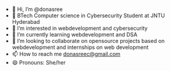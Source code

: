 - 👋 Hi, I’m @donasree
- 🏫 BTech Computer science in Cybersecurity Student at JNTU Hyderabad
- 👀 I’m interested in webdevelopment and cybersecurity
- 🌱 I’m currently learning webdevelopment and DSA
- 💞️ I’m looking to collaborate on opensource projects based on webdevelopment and internships on web development
- 📫 How to reach me donasreec@gmail.com
- 😄 Pronouns: She/her

<!---
donasree/donasree is a ✨ special ✨ repository because its `README.md` (this file) appears on your GitHub profile.
You can click the Preview link to take a look at your changes.
--->
